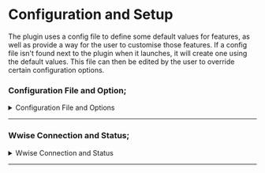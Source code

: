 # Configuration and Setup

The plugin uses a config file to define some default values for features, as well as provide a way for the user to customise those features. If a config file isn't found next to the plugin when it launches, it will create one using the default values. This file can then be edited by the user to override certain configuration options.

### Configuration File and Option;
<details>
  <summary> Configuration File and Options </summary>
  <br />
  -<strong> The config file is a basic text format file, loaded or created by the plugin on startup. The config file can be found next to the plugin location within the Reaper resource path. </strong> <br />
  <img src="../../docs/images/configfile.png" width="400"> <br />
  <br />
  -<strong> useAutomationMode</strong> <br />
  Wwise can operate in an automation mode where certain UI elements are supressed. This option enables (1) or disables (0) automation mode when creating or importing in Wwise. Default value is 1 (enabled). <br />
  <br />
  -<strong> userorigsubdir</strong> <br />
  This is a default path for importing audio into the Wwise Originals folder. This string is a path relative to the Originals/SFX or Originals/Voices/[Language] folder. It will be set as the default text in the Transfer plugin originals directoy input. Default value is "ImportedFromReaper/". <br />
  <br />
  -<strong> versionToken</strong> <br />
  This is the string token/pattern used to determine if an audio file to be imported is a "version", and as such should be imported as a new source instead of updating the existing wav file. This string describes the alpha numeric version pattern to use. Default value is "_v00". <br />
  <br />
  -<strong> waapiPort</strong> <br />
  This is the WAMP port to use to connect to Wwise. This should match the port value set in the Wwise authoring tool user preferences. Default value is 8080. <br />
  <br />
</details>

****

### Wwise Connection and Status;
<details>
  <summary> Wwise Connection and Status </summary>
  <br />
  -<strong> When the plugin launches, it tries to connect to a Wwise project via Waapi. You must ensure that Waapi is enabled in the Wwise authoring tool </strong> <br />
  Take note of the WAMP port you are using. 8080 is the default for the plugin, but it can be changed in the plugin config file <br />
  <img src="../../docs/images/wwisewaapisetup.png" width="400"> <br />
  <br />
  -<strong> If the plugin has a connection, it will display the status and name of the Wwise project at the bottom</strong> <br />
  If the connection is lost, the Connect To Wwise button allows you to try and re-establish a connection<br />
  <img src="../../docs/images/wwisestatusok.png" width="800"> <br />
  <br />
    -<strong> If the plugin cannot make a connection, it will display a no connection warning</strong> <br />
  The most likely cause of this is a mismatch in the ports being used by Wwise and the plugin<br />
  <img src="../../docs/images/statusnowwise.png" width="800"> <br />
  <br />
</details>

****
